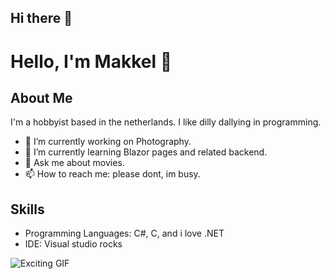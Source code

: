 ## Hi there 👋

# Hello, I'm Makkel 👋

## About Me
I'm a hobbyist based in the netherlands. I like dilly dallying in programming. 

- 🔭 I’m currently working on Photography.
- 🌱 I’m currently learning Blazor pages and related backend.
- 💬 Ask me about movies.
- 📫 How to reach me: please dont, im busy.

## Skills
- Programming Languages: C#, C, and i love .NET
- IDE: Visual studio rocks

![Exciting GIF](https://i.pinimg.com/564x/b3/3c/fe/b33cfe0f5de9d35b838e476a1809642d.jpg)
